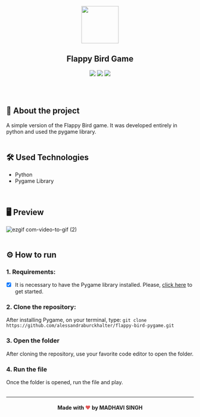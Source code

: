 <p align="center">
<img width="100" src="https://user-images.githubusercontent.com/68092946/91745701-65409680-eb89-11ea-8ed3-80ee49ba0270.png"></p>

## <div align="center">Flappy Bird Game</div>
<p align="center">
<img src="https://img.shields.io/github/license/alessandraburckhalter/flappy-bird-pygame?color=blue"> <img src="https://img.shields.io/github/issues/alessandraburckhalter/flappy-bird-pygame?color=blue"> <img src="https://img.shields.io/github/forks/alessandraburckhalter/flappy-bird-pygame?color=blue"></p>

<br>
<br>

## :book: About the project
A simple version of the Flappy Bird game. It was developed entirely in python and used the pygame library.
<br>
<br>

## :hammer_and_wrench: Used Technologies 
* Python
* Pygame Library
<br>

## 🖥 Preview
![ezgif com-video-to-gif (2)](https://user-images.githubusercontent.com/68092946/91752894-054fed00-eb95-11ea-9a3b-7ab04d61b541.gif)
<br>
<br>

## ⚙ How to run 
### 1. Requirements:<br>
- [x] It is necessary to have the Pygame library installed. Please, [click here](https://www.pygame.org/wiki/GettingStarted) to get started.
### 2. Clone the repository: 
After installing Pygame, on your terminal, type: ```git clone https://github.com/alessandraburckhalter/flappy-bird-pygame.git```
### 3. Open the folder
After cloning the repository, use your favorite code editor to open the folder.
### 4. Run the file
Once the folder is opened, run the file and play.
<br>
<br>


****
####  <div align="center">Made with <span style="color: #e25555;">&#9829;</span> by MADHAVI SINGH</div>

